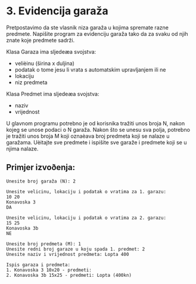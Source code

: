 # 3. Evidencija garaža

Pretpostavimo da ste vlasnik niza garaža u kojima spremate razne predmete.
Napišite program za evidenciju garaža tako da za svaku od njih znate koje predmete sadrži.

Klasa Garaza ima sljedeæa svojstva:
- velièinu (širina x duljina)
- podatak o tome jesu li vrata s automatskim upravljanjem ili ne
- lokaciju
- niz predmeta

Klasa Predmet ima sljedeæa svojstva:
- naziv
- vrijednost

U glavnom programu potrebno je od korisnika tražiti unos broja N, nakon kojeg se unose podaci o N garaža.
Nakon što se unesu sva polja, potrebno je tražiti unos broja M koji oznaèava broj predmeta koji se nalaze u garažama.
Uèitajte sve predmete i ispišite sve garaže i predmete koji se u njima nalaze.

## Primjer izvoðenja:

```
Unesite broj garaža (N): 2

Unesite velicinu, lokaciju i podatak o vratima za 1. garazu:
10 20
Konavoska 3
DA

Unesite velicinu, lokaciju i podatak o vratima za 2. garazu:
15 25
Konavoska 3b
NE

Unesite broj predmeta (M): 1
Unesite redni broj garaze u koju spada 1. predmet: 2
Unesite naziv i vrijednost predmeta: Lopta 400

Ispis garaza i predmeta:
1. Konavoska 3 10x20 - predmeti: 
2. Konavoska 3b 15x25 - predmeti: Lopta (400kn)
```
